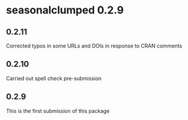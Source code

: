 # seasonalclumped 0.2.9

## 0.2.11
Corrected typos in some URLs and DOIs in response to CRAN comments

## 0.2.10
Carried out spell check pre-submission

## 0.2.9
This is the first submission of this package